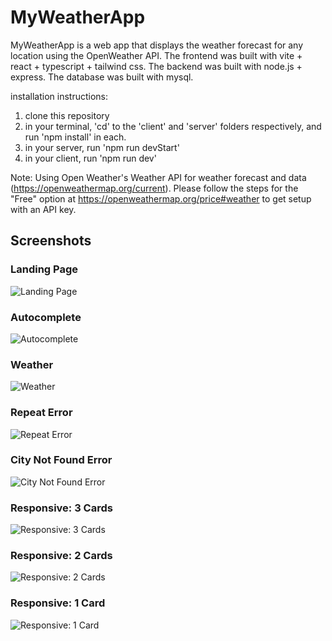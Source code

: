 # MyWeatherApp
MyWeatherApp is a web app that displays the weather forecast for any location using the OpenWeather API.
The frontend was built with vite + react + typescript + tailwind css. 
The backend was built with node.js + express.
The database was built with mysql.

installation instructions:
1) clone this repository
2) in your terminal, 'cd' to the 'client' and 'server' folders respectively, and run 'npm install' in each. 
3) in your server, run 'npm run devStart'
4) in your client, run 'npm run dev' 


Note: Using Open Weather's Weather API for weather forecast and data (https://openweathermap.org/current). 
Please follow the steps for the "Free" option at https://openweathermap.org/price#weather to get setup with an API key.

## Screenshots
### Landing Page ###
![Landing Page](./images/1_LandingPage.png)

### Autocomplete ###
![Autocomplete](./images/2_Autocomplete.png)

### Weather ###
![Weather](./images/3_Search.png)

### Repeat Error ###
![Repeat Error](./images/4_RepeatError.png)

### City Not Found Error ###
![City Not Found Error](./images/5_CityNotFound.png)

### Responsive: 3 Cards ###
![Responsive: 3 Cards](./images/6_Responsive1.png)

### Responsive: 2 Cards ###
![Responsive: 2 Cards](./images/7_Responsive2.png)

### Responsive: 1 Card ###
![Responsive: 1 Card](./images/8_Responsive3.png)